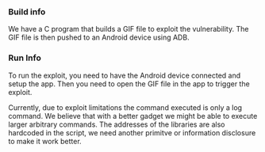 
### Build info

We have a C program that builds a GIF file to exploit the vulnerability.
The GIF file is then pushed to an Android device using ADB.

### Run Info

To run the exploit, you need to have the Android device connected and setup the app.
Then you need to open the GIF file in the app to trigger the exploit.

Currently, due to exploit limitations the command executed is only a log command.
We believe that with a better gadget we might be able to execute larger arbitrary commands.
The addresses of the libraries are also hardcoded in the script, we need another primitve or information disclosure to make it work better.
